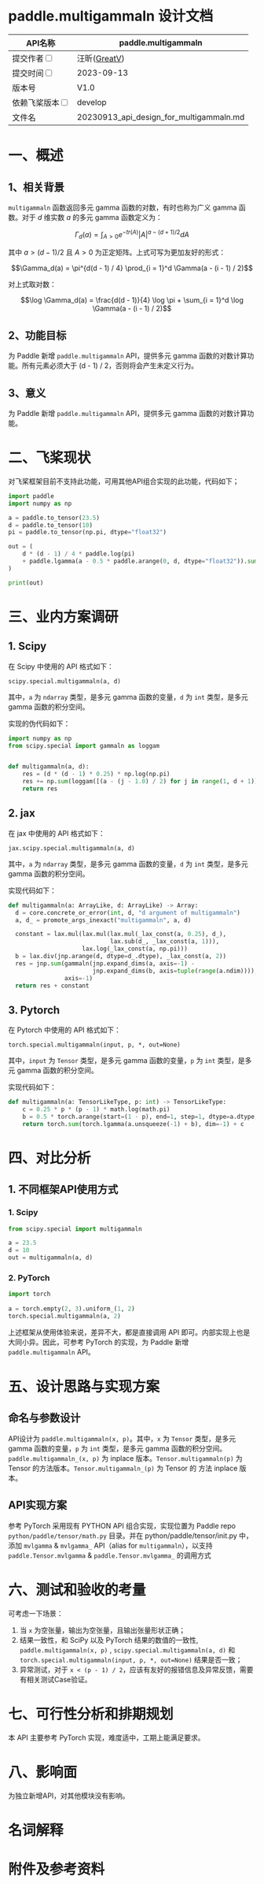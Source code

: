 # paddle.multigammaln 设计文档

|API名称 | paddle.multigammaln | 
|---|---|
|提交作者<input type="checkbox" class="rowselector hidden"> | 汪昕([GreatV](https://github.com/GreatV)) | 
|提交时间<input type="checkbox" class="rowselector hidden"> | 2023-09-13 | 
|版本号 | V1.0 | 
|依赖飞桨版本<input type="checkbox" class="rowselector hidden"> | develop | 
|文件名 | 20230913_api_design_for_multigammaln.md | 


# 一、概述
## 1、相关背景

`multigammaln` 函数返回多元 gamma 函数的对数，有时也称为广义 gamma 函数。对于 $d$ 维实数 $a$ 的多元 gamma 函数定义为：

$$\Gamma_d(a) = \int_{A > 0} {e^{-{tr}(A)}|A|^{a - (d + 1) / 2}} dA $$

其中 $a > (d - 1) / 2$ 且 $A > 0$ 为正定矩阵。上式可写为更加友好的形式：

$$\Gamma_d(a) = \pi^{d(d - 1) / 4} \prod_{i = 1}^d \Gamma(a - (i - 1) / 2)$$

对上式取对数：

$$\log \Gamma_d(a) = \frac{d(d - 1)}{4} \log \pi + \sum_{i = 1}^d \log \Gamma(a - (i - 1) / 2)$$

## 2、功能目标

为 Paddle 新增 `paddle.multigammaln` API，提供多元 gamma 函数的对数计算功能。所有元素必须大于 (d - 1) / 2，否则将会产生未定义行为。

## 3、意义

为 Paddle 新增 `paddle.multigammaln` API，提供多元 gamma 函数的对数计算功能。

# 二、飞桨现状

对飞桨框架目前不支持此功能，可用其他API组合实现的此功能，代码如下；

```Python
import paddle
import numpy as np

a = paddle.to_tensor(23.5)
d = paddle.to_tensor(10)
pi = paddle.to_tensor(np.pi, dtype="float32")

out = (
    d * (d - 1) / 4 * paddle.log(pi)
    + paddle.lgamma(a - 0.5 * paddle.arange(0, d, dtype="float32")).sum()
)

print(out)
```

# 三、业内方案调研

## 1. Scipy

在 Scipy 中使用的 API 格式如下：

`scipy.special.multigammaln(a, d)`

其中，`a` 为 `ndarray` 类型，是多元 gamma 函数的变量，`d` 为 `int` 类型，是多元 gamma 函数的积分空间。

实现的伪代码如下：

```Python
import numpy as np
from scipy.special import gammaln as loggam


def multigammaln(a, d):
    res = (d * (d - 1) * 0.25) * np.log(np.pi)
    res += np.sum(loggam([(a - (j - 1.0) / 2) for j in range(1, d + 1)]), axis=0)
    return res
```

## 2. jax

在 jax 中使用的 API 格式如下：

`jax.scipy.special.multigammaln(a, d)`

其中，`a` 为 `ndarray` 类型，是多元 gamma 函数的变量，`d` 为 `int` 类型，是多元 gamma 函数的积分空间。

实现代码如下：

```python
def multigammaln(a: ArrayLike, d: ArrayLike) -> Array:
  d = core.concrete_or_error(int, d, "d argument of multigammaln")
  a, d_ = promote_args_inexact("multigammaln", a, d)

  constant = lax.mul(lax.mul(lax.mul(_lax_const(a, 0.25), d_),
                             lax.sub(d_, _lax_const(a, 1))),
                     lax.log(_lax_const(a, np.pi)))
  b = lax.div(jnp.arange(d, dtype=d_.dtype), _lax_const(a, 2))
  res = jnp.sum(gammaln(jnp.expand_dims(a, axis=-1) -
                        jnp.expand_dims(b, axis=tuple(range(a.ndim)))),
                axis=-1)
  return res + constant
```
## 3. Pytorch

在 Pytorch 中使用的 API 格式如下：

`torch.special.multigammaln(input, p, *, out=None)`

其中，`input` 为 `Tensor` 类型，是多元 gamma 函数的变量，`p` 为 `int` 类型，是多元 gamma 函数的积分空间。

实现代码如下：

```python
def multigammaln(a: TensorLikeType, p: int) -> TensorLikeType:
    c = 0.25 * p * (p - 1) * math.log(math.pi)
    b = 0.5 * torch.arange(start=(1 - p), end=1, step=1, dtype=a.dtype, device=a.device)
    return torch.sum(torch.lgamma(a.unsqueeze(-1) + b), dim=-1) + c
```


# 四、对比分析

## 1. 不同框架API使用方式

### 1. Scipy

```Python
from scipy.special import multigammaln

a = 23.5
d = 10
out = multigammaln(a, d)
```

### 2. PyTorch

```Python
import torch
​
a = torch.empty(2, 3).uniform_(1, 2)
torch.special.multigammaln(a, 2)
```


上述框架从使用体验来说，差异不大，都是直接调用 API 即可。内部实现上也是大同小异。因此，可参考 PyTorch 的实现，为 Paddle 新增 `paddle.multigammaln` API。

# 五、设计思路与实现方案

## 命名与参数设计

<!-- 参考：[飞桨API 设计及命名规范](https://www.paddlepaddle.org.cn/documentation/docs/zh/develop/dev_guides/api_contributing_guides/api_design_guidelines_standard_cn.html) -->

API设计为 `paddle.multigammaln(x, p)`。其中，`x` 为 `Tensor` 类型，是多元 gamma 函数的变量，`p` 为 `int` 类型，是多元 gamma 函数的积分空间。`paddle.multigammaln_(x, p)` 为 inplace 版本。`Tensor.multigammaln(p)` 为 Tensor 的方法版本。`Tensor.multigammaln_(p)` 为 Tensor 的 方法 inplace 版本。

## API实现方案

参考 PyTorch 采用现有 PYTHON API 组合实现，实现位置为 Paddle repo `python/paddle/tensor/math.py` 目录。并在 python/paddle/tensor/init.py 中，添加 `mvlgamma` & `mvlgamma_` API（alias for `multigammaln`），以支持 `paddle.Tensor.mvlgamma` & `paddle.Tensor.mvlgamma_` 的调用方式

# 六、测试和验收的考量

<!-- 参考：[新增API 测试及验收规范](https://www.paddlepaddle.org.cn/documentation/docs/zh/develop/dev_guides/api_contributing_guides/api_accpetance_criteria_cn.html) -->

可考虑一下场景：

1. 当 `x` 为空张量，输出为空张量，且输出张量形状正确；
2. 结果一致性，和 SciPy 以及 PyTorch 结果的数值的一致性, `paddle.multigammaln(x, p)` , `scipy.special.multigammaln(a, d)` 和 `torch.special.multigammaln(input, p, *, out=None)` 结果是否一致；
3. 异常测试，对于 `x < (p - 1) / 2`，应该有友好的报错信息及异常反馈，需要有相关测试Case验证。

# 七、可行性分析和排期规划

本 API 主要参考 PyTorch 实现，难度适中，工期上能满足要求。

# 八、影响面

为独立新增API，对其他模块没有影响。

# 名词解释

# 附件及参考资料
